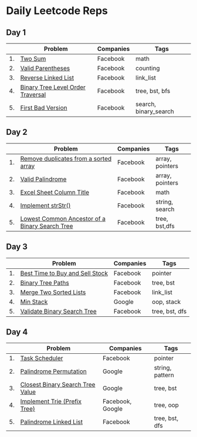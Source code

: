 # Daily Leetcode Reps

## Day 1

|     | Problem                                                                                                            | Companies | Tags                  |
| --- | ------------------------------------------------------------------------------------------------------------------ | --------- | --------------------- |
| 1.  | [Two Sum](https://leetcode.com/problems/two-sum/#/description)                                                     | Facebook  | math                  |
| 2.  | [Valid Parentheses](https://leetcode.com/problems/valid-parentheses/#/description)                                 | Facebook  | counting              |
| 3.  | [Reverse Linked List](https://leetcode.com/problems/reverse-linked-list/#/description)                             | Facebook  | link_list             |
| 4.  | [Binary Tree Level Order Traversal](https://leetcode.com/problems/binary-tree-level-order-traversal/#/description) | Facebook  | tree, bst, bfs        |
| 5.  | [First Bad Version](https://leetcode.com/problems/first-bad-version/#/description)                                 | Facebook  | search, binary_search |

## Day 2

|     | Problem                                                                                                                                      | Companies | Tags            |
| --- | -------------------------------------------------------------------------------------------------------------------------------------------- | --------- | --------------- |
| 1.  | [Remove duplicates from a sorted array](https://leetcode.com/problems/remove-duplicates-from-sorted-array/#/description)                     | Facebook  | array, pointers |
| 2.  | [Valid Palindrome](https://leetcode.com/problems/valid-palindrome/#/description)                                                             | Facebook  | array, pointers |
| 3.  | [Excel Sheet Column Title](https://leetcode.com/problems/excel-sheet-column-title/#/description)                                             | Facebook  | math            |
| 4.  | [Implement strStr()](https://leetcode.com/problems/implement-strstr/#/description)                                                           | Facebook  | string, search  |
| 5.  | [Lowest Common Ancestor of a Binary Search Tree](https://leetcode.com/problems/lowest-common-ancestor-of-a-binary-search-tree/#/description) | Facebook  | tree, bst,dfs   |

## Day 3

|     | Problem                                                                                                        | Companies | Tags           |
| --- | -------------------------------------------------------------------------------------------------------------- | --------- | -------------- |
| 1.  | [Best Time to Buy and Sell Stock](https://leetcode.com/problems/best-time-to-buy-and-sell-stock/#/description) | Facebook  | pointer        |
| 2.  | [Binary Tree Paths](https://leetcode.com/problems/binary-tree-paths/#/description)                             | Facebook  | tree, bst      |
| 3.  | [Merge Two Sorted Lists](https://leetcode.com/problems/merge-two-sorted-lists/)                                | Facebook  | link_list      |
| 4.  | [Min Stack](https://leetcode.com/problems/min-stack/#/description)                                             | Google    | oop, stack     |
| 5.  | [Validate Binary Search Tree](https://leetcode.com/problems/validate-binary-search-tree/#/description)         | Facebook  | tree, bst, dfs |

## Day 4

|     | Problem                                                                                                          | Companies        | Tags            |
| --- | ---------------------------------------------------------------------------------------------------------------- | ---------------- | --------------- |
| 1.  | [Task Scheduler](https://leetcode.com/problems/task-scheduler/)                                                  | Facebook         | pointer         |
| 2.  | [Palindrome Permutation](https://leetcode.com/problems/palindrome-permutation/#/description)                     | Google           | string, pattern |
| 3.  | [Closest Binary Search Tree Value](https://leetcode.com/problems/closest-binary-search-tree-value/#/description) | Google           | tree, bst       |
| 4.  | [Implement Trie (Prefix Tree)](https://leetcode.com/problems/implement-trie-prefix-tree/#/description)           | Facebook, Google | tree, oop       |
| 5.  | [Palindrome Linked List](https://leetcode.com/problems/palindrome-linked-list/#/description)                     | Facebook         | tree, bst, dfs  |
